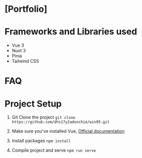 # [Portfolio]


# Frameworks and Libraries used
- Vue 3
- Nuxt 3
- Pinia
- Tailwind CSS

# FAQ

# Project Setup
1. Git Clone the project
```git clone https://github.com/dhs17y2adonchia/win95.git```

2. Make sure you've installed Vue, [Official documentation](https://vuejs.org/v2/guide/installation.html)

3. Install packages
```npm install```

4. Compile project and serve
```npm run serve```
